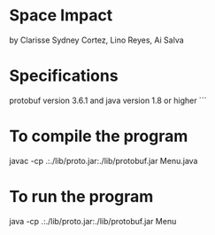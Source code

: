 # Space Impact
by Clarisse Sydney Cortez, Lino Reyes, Ai Salva


# Specifications
protobuf version 3.6.1 and java version 1.8 or higher ```

# To compile the program
javac -cp .:./lib/proto.jar:./lib/protobuf.jar Menu.java

# To run the program
java -cp .:./lib/proto.jar:./lib/protobuf.jar Menu
